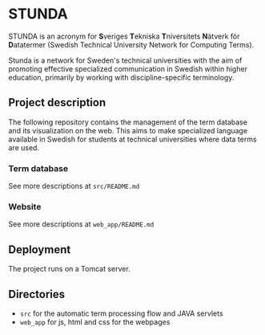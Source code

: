 # STUNDA
STUNDA is an acronym for **S**veriges **T**ekniska **T**niversitets **N**ätverk för **D**atatermer (Swedish Technical University Network for Computing Terms).

Stunda is a network for Sweden's technical universities with the aim of promoting effective specialized communication in Swedish within higher education, primarily by working with discipline-specific terminology.

## Project description
The following repository contains the management of the term database and its visualization on the web. This aims to make specialized language available in Swedish for students at technical universities where data terms are used.

### Term database
See more descriptions at `src/README.md`

### Website
See more descriptions at `web_app/README.md`

## Deployment

The project runs on a Tomcat server.

## Directories
- `src`  for the automatic term processing flow and JAVA servlets
- `web_app` for js, html and css for the webpages